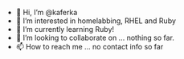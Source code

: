 - 👋 Hi, I’m @kaferka
- 👀 I’m interested in homelabbing, RHEL and Ruby
- 🌱 I’m currently learning Ruby!
- 💞️ I’m looking to collaborate on ... nothing so far.
- 📫 How to reach me ... no contact info so far

<!---
kaferka/kaferka is a ✨ special ✨ repository because its `README.md` (this file) appears on your GitHub profile.
You can click the Preview link to take a look at your changes.
--->
